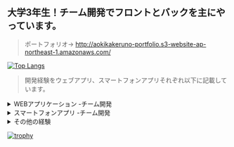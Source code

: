 


## 大学3年生！チーム開発でフロントとバックを主にやっています。
> 
> ポートフォリオ→
http://aokikakeruno-portfolio.s3-website-ap-northeast-1.amazonaws.com/

[![Top Langs](https://github-readme-stats.vercel.app/api/top-langs/?username=hitugihane
)](https://github.com/anuraghazra/github-readme-stats)


> 開発経験をウェブアプリ、スマートフォンアプリそれぞれ以下に記載しています。

<details><summary>WEBアプリケーション -チーム開発</summary><div>

## ＭＯＧＲＡ
> 概要：　モチベーショングラフを簡単に作成できる「MOGRA」というウェブアプリケーションを作りました。

> 開発の背景：ハッカソンに参加するためにDjangoとJavaScriptを用いて友人と４人で開発を進めました。私は主にリーダーを務め、フロントとバック、インフラの役割も果たしました。
　このプロダクトは、春休みYahooJapanのHACK Uで提出するために参加するために作成したアプリです。自分がモチベーショングラフを作成する際に、もっと楽に綺麗に見やすく作成できるようになるツールがあればいいと考えたことがこのアイデアを採用した背景にあります。GitHubをはじめ様々なツールを用いて開発に臨んだため、基本オンラインで開発したにもかかわらずテンポよく開発が進みました。
　私以外のメンバーは開発初心者でしたが、毎日のコアタイムを設置し進捗を細かく共有することで、一人で行き詰まってしまうことなく、全員で課題を対処することができ当初予定していた開発目標を1週間という短い期間で作成することが出来ました。
　今回の経験を通して、1人ではできないことも、チームでやるからこそ大きいことや難しいことに取り組めると改めて実感しましたし、チームで開発する”面白さ”そのものを感じれたように思います。今後のチーム開発にもここでの学びを活かしていこうと思います。
 
> 開発期間：開発期間は2週間
> 
> 開発人数：4人
> 
> 開発言語：Python（Django）JS(Chart.JS)
> 
> 役割：リーダー、インフラ、バックエンド、フロントエンド
> 
> GitHub：https://github.com/Hackathon-kait/mogra
>
> こだわったこと：デザインにかなり時間と労力をかけた。Figmaを用いてトンマな設定から検討し、UXを意識しカーソルで掴んでモチベーション度を入力できるよう実装したりだとか細かいところまでかなり意味を持ったデザインの実装を行なった。また、アカウント情報の編集から、パスワードを忘れた際のパスワード修正機能など細かい機能まで実装を短い開発期間ながら実装し、気の利いたUI/UXを実装できたと思う。
> 
> 開発秘話：メンバーが私以外開発経験がなかったが、１週間で一人でプログラムを考えて作成するまで成長してくれた
> 
> URL:https://mogra.ngrok.app/
> 
> ※私のノートパソコンを無理やりサーバにしているためかなりの頻度でアクセスできないときがあります。
> 
> サンプルユーザ名：sample
> 
> サンプルパスワード：efULx/vMyEWU4


## Createst

> 概要：ChatGPTが作成したテストを回答や採点をしてくれるWEBアプリケーション

> 開発の背景：ハッカソンに参加する際に作成したアプリ。コロナ渦で学生同士の交流が出来ず、先輩から過去問を得ることが出来ないという課題から、入力したテーマをもとに選択式の問題をChatGPTに作成させ管理（生成、回答、採点）するアプリケーション。

> 開発期間：開発期間は2ヶ月
>
> 開発人数：3人
>
> 開発言語：Python（Django）
>
> 役割：サブリーダー、バックエンド、フロントエンド、デザイン
>
> GitHub：https://github.com/Hackathon-Spring-Bteam/Createst
>
> こだわったとこ：当時出たてほやほやのChatGPTのAPIを用いた開発を行なった。トークンによってかかる料金が変わってしまうため、プロントには英語を用いた。
>
> 開発を終えて思うこと：初めてのことづくしで、携わるメンバーも少なかったため、かなりやり残した点があった。まず正誤判定の際に使うための正解データがDBを確認すると選択肢にないものであったり、複数台同時にアクセスしてテスト作成すると、ChatGPTのAPIのレスポンスが帰ってくるまでの処理を独占してしまい後からリクエストを出した方の端末でエラー画面が出てしまうなど課題をかなり残した状態で開発が終わってしまった。
> 
> 開発秘話：ＭＯＧＲＡを作成したハッカソンと別のハッカソン時期がかぶってしまったため、めちゃくちゃタスクが多かった。

## LIFE

> 概要：バーコードを用いて本の管理を行うウェブアプリケーション。

> 開発の背景：ハッカソンに参加する際に作成したアプリ。何巻も続く漫画などの本をコレクションする際、どの巻を持っているのか忘れてしまうなどの課題から、本のバーコードを読み取らせるだけでGoogleBooksAPIをもちいて情報を引っ張てきて記録管理ができるアプリケーションを作成した。

> 開発期間：開発期間は2ヶ月
>
> 開発人数：5人
>
> 開発言語：Python（Django）
>
> 役割：フロントエンド、バックエンド
>
> GitHub：https://github.com/Hackathon-b-team/b-team
>
> こだわったところ：デザイン（理由は↓）
>
> 開発を終えて思うところ：デザインについてかなりこだわった。こだわりすぎた。開発期間２ヶ月のうちデザイン案最終verが出たタイミングが最終週で、機能自体はある程度の実装が終わっていたが最後にみんなでCSSを当てる作業をしていたが、そこをデプロイの時間に充てていれば当日急に動かなくなるなんて怒らなかったと思った。
> 
> 開発秘話：Googleでログインの機能を実装しようとしたが、審査が厳しすぎて余裕で間に合わなかった。

## MOSS chat

> 概要：エンジニアを意識したチャット系ウェブアプリケーション

> 開発の背景：ハッカソンに参加する際に作成したアプリ。掲示板ではフランクすぎるが、他サービスではエラー解決が主な内容となっており、ITエンジニア同士のオンラインでの気軽な情報交換などの交流がない。掲示板のように気軽に話題を提供し合える場所があることで、交流するまでのハードルを下げてかつITエンジニア同士のマッチングを図る。

> 開発期間：開発期間は2ヶ月
>
> 開発人数：6人
>
> 開発言語：Python（Flask）
>
> 役割：バックエンド
>
> GitHub：https://github.com/HackathonGteam/gteam
>
> 開発秘話：ハッカソン中にPCがぶっ壊れて、2週間私がタスクをこなせなかった。


</div></details>
<details><summary>スマートフォンアプリ -チーム開発</summary>

## cotabi
> 概要：　旅の行き先を現在地、予算、時間を基に提案してくれるスマホアプリ

> 開発の背景：ハッカソンに参加する際に作成したアプリ。従来小旅行をしようにも行先を決め事前にリサーチを行い計画を立てたりするなど、旅行の規模の大小にかかわらず手間がかかっていた。その課題を解決しようと、GoogleMapsAPI、YOLP、ChatGPTのAPIを用いて、ユーザに指定された条件（旅のテーマ、予算、使える時間）をもとに行先を提案してくるスマホアプリを作成した。

> 開発期間：開発期間は3週間
>
> 開発人数：6人
>
> 開発言語：JAVA(Spring Boot),JavaScript（React native）
>
> 役割：リーダー、バックエンド、フロントエンド
>
> GitHub：https://github.com/Hack-U-Nagoya-KAIT/cotabi
>
> 開発秘話：オフラインの発表会で、新幹線代を預けたメンバーが寝坊してしまった。

## SOMETAROKA（開発中）

> 概要：地方の垣根を越えて方言を体験できる次世代翻訳SNSアプリ

> 開発の背景：自分が大学リーダー兼PMOを務める4大学（法政大学、はこだて未来大学、京都橘大学、神奈川工科大学）が合同で3つのスマートフォンのアプリの作成を行うミライケータイプロジェクト2023で作成しているアプリケーション。翻訳とSNSのチャット機能を組み合わせて誰でもどこでも方言による会話を可能にする。
方言話者と非方言話者を方言で繋ぐSNSアプリ

> 開発期間：開発期間は1年（完成予定2024/03）
> 
> 開発人数：１０（プロジェクト全体で４０人前後）
>
> 開発言語：Python（Django）、JavaScript（React native）
>
> 役割：バックエンド,PMO,テックリード、インフラ
>
> GitHub：https://github.com/sometaroka
>
> 開発秘話：プロジェクト全体のリーダーがオフライン合宿の直前にとんだ。

</div></details>
<details><summary>その他の経験</summary>

#### 勉強会
> 大学内でKAITpiaという2023年度現在180人が所属している学生支援のボランティア団体のマネージャーをしており、その活動の一環で情報学部の相談者の対応を行っている。

#### 勉強会
> ソフトウェア工房という４０人弱が所属している工房の工房長をしており、今年度の前期は所属している1年生を対象に毎週ワークショップを主催した。

#### ハッカソン
> - RareTECHが主催するスクール内ハッカソンに3度参加
> - YahooJapan！が主催するHackUに２度のオフライン参加
> - MITが主催するMIT「MIT App Inventor」を用いるハッカソンに計3チームの参加

#### サークル運営
> 2023年度の前期の間、AniRingという「学生生活を彩るとともに、出会った人たちとの縁を大切にする」をモットーに活動を行う大学非公認のイベント団体を運営していた。（活動内容はボードゲーム会や飲み会、BBQなどの主催）

#### リーダー
> 公立はこだて未来大学、神奈川工科大学、法政大学、京都橘大学の4大学が連携し、未来の通説を創り出す「ミライ性」のあるサービスの企画・開発を行う「ミライケータイプロジェクト（PBL）」で大学リーダー兼PMO

</div></details>

[![trophy](https://github-profile-trophy.vercel.app/?username=hitugihane)](https://github.com/ryo-ma/github-profile-trophy)
<!--
**hitugihane/hitugihane** is a ✨ _special_ ✨ repository because its `README.md` (this file) appears on your GitHub profile.

Here are some ideas to get you started:

- 🔭 I’m currently working on ...
- 🌱 I’m currently learning ...
- 👯 I’m looking to collaborate on ...
- 🤔 I’m looking for help with ...
- 💬 Ask me about ...
- 📫 How to reach me: ...
- 😄 Pronouns: ...
- ⚡ Fun fact: ...
-->
